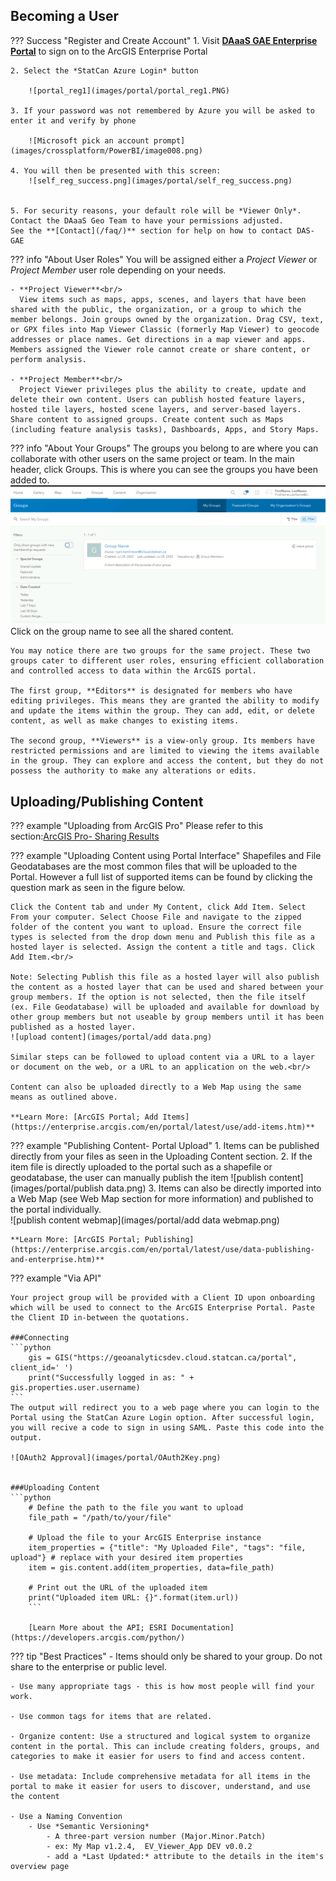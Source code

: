 ## Becoming a User

??? Success "Register and Create Account"
	1. Visit **[DAaaS GAE Enterprise Portal](https://geoanalytics.cloud.statcan.ca)** to sign on to the ArcGIS Enterprise Portal

	2. Select the *StatCan Azure Login* button

		![portal_reg1](images/portal/portal_reg1.PNG)

	3. If your password was not remembered by Azure you will be asked to enter it and verify by phone

		![Microsoft pick an account prompt](images/crossplatform/PowerBI/image008.png) 

	4. You will then be presented with this screen:
		![self_reg_success.png](images/portal/self_reg_success.png)


	5. For security reasons, your default role will be *Viewer Only*. Contact the DAaaS Geo Team to have your permissions adjusted.
	See the **[Contact](/faq/)** section for help on how to contact DAS-GAE
 

??? info "About User Roles"
	You will be assigned either a *Project Viewer* or *Project Member* user role depending on your needs. 

	- **Project Viewer**<br/>
	  View items such as maps, apps, scenes, and layers that have been shared with the public, the organization, or a group to which the member belongs. Join groups owned by the organization. Drag CSV, text, or GPX files into Map Viewer Classic (formerly Map Viewer) to geocode addresses or place names. Get directions in a map viewer and apps. Members assigned the Viewer role cannot create or share content, or perform analysis.

	- **Project Member**<br/>
	  Project Viewer privileges plus the ability to create, update and delete their own content. Users can publish hosted feature layers, hosted tile layers, hosted scene layers, and server-based layers. Share content to assigned groups. Create content such as Maps (including feature analysis tasks), Dashboards, Apps, and Story Maps.  


??? info "About Your Groups"
	The groups you belong to are where you can collaborate with other users on the same project or team. In the main header, click Groups. This is where you can see the groups you have been added to. 
	![Groups page](images/portal/groups.png)
	Click on the group name to see all the shared content.

	You may notice there are two groups for the same project. These two groups cater to different user roles, ensuring efficient collaboration and controlled access to data within the ArcGIS portal.
	  
	The first group, **Editors** is designated for members who have editing privileges. This means they are granted the ability to modify and update the items within the group. They can add, edit, or delete content, as well as make changes to existing items. 
	  
	The second group, **Viewers** is a view-only group. Its members have restricted permissions and are limited to viewing the items available in the group. They can explore and access the content, but they do not possess the authority to make any alterations or edits. 


## Uploading/Publishing Content

??? example "Uploading from ArcGIS Pro"
	Please refer to this section:[ArcGIS Pro- Sharing Results](/pro/#sharing-results)

??? example "Uploading Content using Portal Interface"
	Shapefiles and File Geodatabases are the most common files that will be uploaded to the Portal. However a full list of supported items can be found by clicking the question mark as seen in the figure below.<br/>

	Click the Content tab and under My Content, click Add Item. Select From your computer. Select Choose File and navigate to the zipped folder of the content you want to upload. Ensure the correct file types is selected from the drop down menu and Publish this file as a hosted layer is selected. Assign the content a title and tags. Click Add Item.<br/>

	Note: Selecting Publish this file as a hosted layer will also publish the content as a hosted layer that can be used and shared between your group members. If the option is not selected, then the file itself (ex. File Geodatabase) will be uploaded and available for download by other group members but not useable by group members until it has been published as a hosted layer. 
	![upload content](images/portal/add data.png)

	Similar steps can be followed to upload content via a URL to a layer or document on the web, or a URL to an application on the web.<br/>

	Content can also be uploaded directly to a Web Map using the same means as outlined above. 

	**Learn More: [ArcGIS Portal; Add Items](https://enterprise.arcgis.com/en/portal/latest/use/add-items.htm)**

??? example "Publishing Content- Portal Upload"
	1. Items can be published directly from your files as seen in the Uploading Content section. 
	2. If the item file is directly uploaded to the portal such as a shapefile or geodatabase, the user can manually publish the item 
	![publish content](images/portal/publish data.png)
	3. Items can also be directly imported into a Web Map (see Web Map section for more information) and published to the portal individually.  
	![publish content webmap](images/portal/add data webmap.png)

	**Learn More: [ArcGIS Portal; Publishing](https://enterprise.arcgis.com/en/portal/latest/use/data-publishing-and-enterprise.htm)**


??? example "Via API"

	Your project group will be provided with a Client ID upon onboarding which will be used to connect to the ArcGIS Enterprise Portal. Paste the Client ID in-between the quotations. 

	###Connecting
	```python
		gis = GIS("https://geoanalyticsdev.cloud.statcan.ca/portal", client_id=' ')
		print("Successfully logged in as: " + gis.properties.user.username)
	```
	The output will redirect you to a web page where you can login to the Portal using the StatCan Azure Login option. After successful login, you will recive a code to sign in using SAML. Paste this code into the output. 

	![OAuth2 Approval](images/portal/OAuth2Key.png)


	###Uploading Content
	```python
		# Define the path to the file you want to upload
		file_path = "/path/to/your/file"

		# Upload the file to your ArcGIS Enterprise instance
		item_properties = {"title": "My Uploaded File", "tags": "file, upload"} # replace with your desired item properties
		item = gis.content.add(item_properties, data=file_path)

		# Print out the URL of the uploaded item
		print("Uploaded item URL: {}".format(item.url))
		```
		
		[Learn More about the API; ESRI Documentation](https://developers.arcgis.com/python/)

??? tip "Best Practices"
	- Items should only be shared to your group. Do not share to the enterprise or public level.

	- Use many appropriate tags - this is how most people will find your work. 

	- Use common tags for items that are related.

	- Organize content: Use a structured and logical system to organize content in the portal. This can include creating folders, groups, and categories to make it easier for users to find and access content.

	- Use metadata: Include comprehensive metadata for all items in the portal to make it easier for users to discover, understand, and use the content

	- Use a Naming Convention
		- Use *Semantic Versioning*
			- A three-part version number (Major.Minor.Patch)
			- ex: My Map v1.2.4,  EV_Viewer_App DEV v0.0.2
			- add a *Last Updated:* attribute to the details in the item's overview page 
